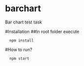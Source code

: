 # barchart
Bar  chart  test  task

#Installation
##In root folder execute
  ```
    npm install
  ```
 #How to run?
  ```
    npm start
  ```
